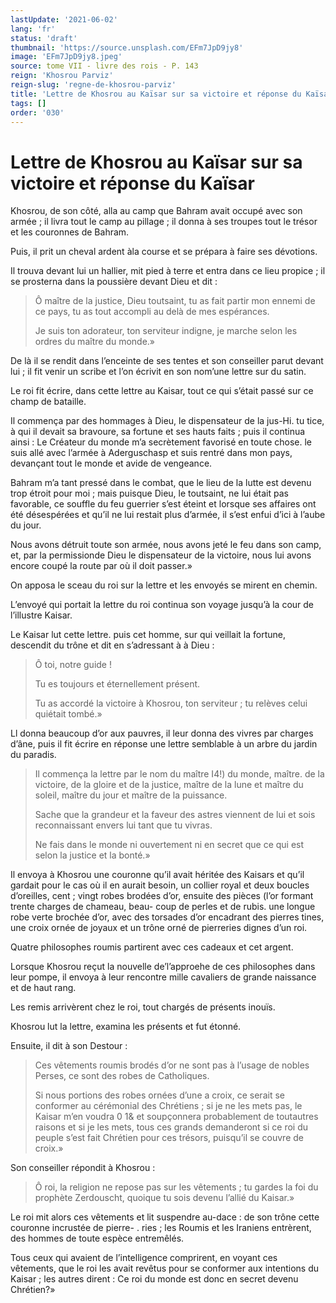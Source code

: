 ```yaml
---
lastUpdate: '2021-06-02'
lang: 'fr'
status: 'draft'
thumbnail: 'https://source.unsplash.com/EFm7JpD9jy8'
image: 'EFm7JpD9jy8.jpeg'
source: tome VII - livre des rois - P. 143
reign: 'Khosrou Parviz'
reign-slug: 'regne-de-khosrou-parviz'
title: 'Lettre de Khosrou au Kaïsar sur sa victoire et réponse du Kaïsar | Le Livre des Rois | Shâhnâmeh'
tags: []
order: '030'
---
```


<!-- LTeX: language=fr -->

# Lettre de Khosrou au Kaïsar sur sa victoire et réponse du Kaïsar

Khosrou, de son côté, alla au camp que Bahram avait occupé avec son armée ; il livra tout le camp au pillage ; il donna à ses troupes tout le trésor et les couronnes de Bahram.

Puis, il prit un cheval ardent àla course et se prépara à faire ses dévotions.

Il trouva devant lui un hallier, mit pied à terre et entra dans ce lieu propice ; il se prosterna dans la poussière devant Dieu et dit :

> Ô maître de la justice, Dieu toutsaint, tu as fait partir mon ennemi de ce pays, tu as tout accompli au delà de mes espérances.
>
> Je suis ton adorateur, ton serviteur indigne, je marche selon les ordres du maître du monde.»

De là il se rendit dans l’enceinte de ses tentes et son conseiller parut devant lui ; il fit venir un scribe et l’on écrivit en son nom’une lettre sur du satin.

Le roi fit écrire, dans cette lettre au Kaisar, tout ce qui s’était passé sur ce champ de bataille.

Il commença par des hommages à Dieu, le dispensateur de la jus-Hi. tu tice, à qui il devait sa bravoure, sa fortune et ses hauts faits ; puis il continua ainsi : Le Créateur du monde m’a secrètement favorisé en toute chose. le suis allé avec l’armée à Aderguschasp et suis rentré dans mon pays, devançant tout le monde et avide de vengeance.

Bahram m’a tant pressé dans le combat, que le lieu de la lutte est devenu trop étroit pour moi ; mais puisque Dieu, le toutsaint, ne lui était pas favorable, ce souffle du feu guerrier s’est éteint et lorsque ses affaires ont été désespérées et qu’il ne lui restait plus d’armée, il s’est enfui d’ici à l’aube du jour.

Nous avons détruit toute son armée, nous avons jeté le feu dans son camp, et, par la permissionde Dieu le dispensateur de la victoire, nous lui avons encore coupé la route par où il doit passer.»

On apposa le sceau du roi sur la lettre et les envoyés se mirent en chemin.

L’envoyé qui portait la lettre du roi continua son voyage jusqu’à la cour de l’illustre Kaisar.

Le Kaisar lut cette lettre. puis cet homme, sur qui veillait la fortune, descendit du trône et dit en s’adressant à à Dieu :

> Ô toi, notre guide !
>
> Tu es toujours et éternellement présent.
>
> Tu as accordé la victoire à Khosrou, ton serviteur ; tu relèves celui quiétait tombé.»

Ll donna beaucoup d’or aux pauvres, il leur donna des vivres par charges d’âne, puis il fit écrire en réponse une lettre semblable à un arbre du jardin du paradis.
>
> Il commença la lettre par le nom du maître I4!) du monde, maître. de la victoire, de la gloire et de la justice, maître de la lune et maître du soleil, maître du jour et maître de la puissance.
>
> Sache que la grandeur et la faveur des astres viennent de lui et sois reconnaissant envers lui tant que tu vivras.
>
> Ne fais dans le monde ni ouvertement ni en secret que ce qui est selon la justice et la bonté.»

Il envoya à Khosrou une couronne qu’il avait héritée des Kaisars et qu’il gardait pour le cas où il en aurait besoin, un collier royal et deux boucles d’oreilles, cent ; vingt robes brodées d’or, ensuite des pièces (l’or formant trente charges de chameau, beau-
coup de perles et de rubis. une longue robe verte brochée d’or, avec des torsades d’or encadrant des pierres tines, une croix ornée de joyaux et un trône orné de pierreries dignes d’un roi.

Quatre philosophes roumis partirent avec ces cadeaux et cet argent.

Lorsque Khosrou reçut la nouvelle de’l’approehe de ces philosophes dans leur pompe, il envoya à leur rencontre mille cavaliers de grande naissance et de haut rang.

Les remis arrivèrent chez le roi, tout chargés de présents inouïs.

Khosrou lut la lettre, examina les présents et fut étonné.

Ensuite, il dit à son Destour :

> Ces vêtements roumis brodés d’or ne sont pas à l’usage de nobles Perses, ce sont des robes de Catholiques.
>
> Si nous portions des robes ornées d’une a croix, ce serait se conformer au cérémonial des Chrétiens ; si je ne les mets pas, le Kaisar m’en voudra 0
1&
 et soupçonnera probablement de toutautres raisons et si je les mets, tous ces grands demanderont si ce roi du peuple s’est fait Chrétien pour ces trésors, puisqu’il se couvre de croix.»

Son conseiller répondit à Khosrou :

> Ô roi, la religion ne repose pas sur les vêtements ; tu gardes la foi du prophète Zerdouscht, quoique tu sois devenu l’allié du Kaisar.»

Le roi mit alors ces vêtements et lit suspendre au-dace : de son trône cette couronne incrustée de pierre-
. ries ; les Roumis et les Iraniens entrèrent, des hommes de toute espèce entremêlés.

Tous ceux qui avaient de l’intelligence comprirent, en voyant ces vêtements, que le roi les avait revêtus pour se conformer aux intentions du Kaisar ; les autres dirent : Ce roi du monde est donc en secret devenu Chrétien?»
